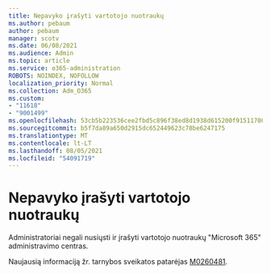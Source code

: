 ```yaml
---
title: Nepavyko įrašyti vartotojo nuotraukų
ms.author: pebaum
author: pebaum
manager: scotv
ms.date: 06/08/2021
ms.audience: Admin
ms.topic: article
ms.service: o365-administration
ROBOTS: NOINDEX, NOFOLLOW
localization_priority: Normal
ms.collection: Adm_O365
ms.custom:
- "11618"
- "9001499"
ms.openlocfilehash: 53cb5b223536cee2fbd5c896f38ed8d1938d615200f9151170070422da229448
ms.sourcegitcommit: b5f7da89a650d2915dc652449623c78be6247175
ms.translationtype: MT
ms.contentlocale: lt-LT
ms.lasthandoff: 08/05/2021
ms.locfileid: "54091719"
---
```

# <a name="unable-to-save-user-photos"></a>Nepavyko įrašyti vartotojo nuotraukų

Administratoriai negali nusiųsti ir įrašyti vartotojo nuotraukų "Microsoft 365" administravimo centras.

Naujausią informaciją žr. tarnybos sveikatos patarėjas [M0260481](https://admin.microsoft.com/Adminportal/Home?source=applauncher#/servicehealth/advisories/:/alerts/MO260481).
